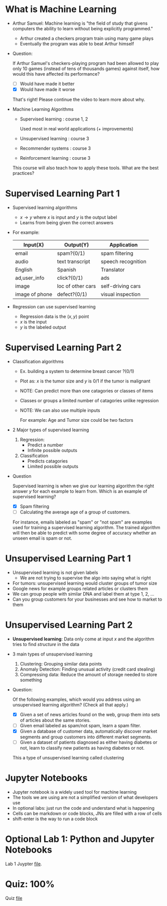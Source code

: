 # What is Machine Learning
* Arthur Samuel: Machine learning is "the field of study that givens computers the ability to learn without being explicitly programmed."
    * Arthur created a checkers program train using many game plays
    * Eventually the program was able to beat Arthur himself
* Question:

    If Arthur Samuel's checkers-playing program had been allowed to play only 10 games (instead of tens of thousands games) against itself, how would this have affected its performance?

    * [ ] Would have made it better
    * [x] Would have made it worse

    That's right! Please continue the video to learn more about why.
* Machine Learning Algorithms
    * Supervised learning : course 1, 2

        Used most in real world applications (+ improvements)
    * Unsupervised learning : course 3
    * Recommender systems : course 3
    * Reinforcement learning : course 3

    This course will also teach how to apply these tools. What are the best practices?

# Supervised Learning Part 1
* Supervised learning algorithms
    * $x \to y$ where $x$ is input and $y$ is the output label
    * Learns from being given the correct answers
* For example:

    Input(X) | Output(Y) | Application
    ---------|-----------|------------
    email | spam?(0/1) | spam filtering
    audio | text transcript | speech recognition
    English | Spanish | Translator
    ad,user_info | click?(0/1) | ads
    image | loc of other cars | self-driving cars
    image of phone | defect?(0/1) | visual inspection
* Regression can use supervised learning
    * Regression data is the $(x,y)$ point
    * $x$ is the input
    * $y$ is the labeled output

# Supervised Learning Part 2
* Classification algorithms
    * Ex. building a system to determine breast cancer ?(0/1)
    * Plot as: $x$ is the tumor size and $y$ is 0/1 if the tumor is malignant
    * NOTE: Can predict more than one catagories or classes of items
    * Classes or groups a limited number of catagories unlike regression
    * NOTE: We can also use multiple inputs

        For example: Age and Tumor size could be two factors
* 2 Major types of supervised learning
    1. Regression:
        * Predict a number
        * Infinite possible outputs
    2. Classification
        * Predicts catagories
        * Limited possible outputs
* Question

    Supervised learning is when we give our learning algorithm the right answer $y$  for each example to learn from.  Which is an example of supervised learning?

    * [x] Spam filtering
    * [ ] Calculating the average age of a group of customers.

    For instance, emails labeled as "spam" or "not spam" are examples used for training a supervised learning algorithm. The trained algorithm will then be able to predict with some degree of accuracy whether an unseen email is spam or not.

# Unsupervised Learning Part 1
* Unsupervised learning is not given labels
    * We are not trying to supervise the algo into saying what is right
* For tumors: unsupervised learning would cluster groups of tumor size
* Google news for example groups related articles or clusters them
* We can group people with similar DNA and label them at type 1, 2, ...
* Can you group customers for your businesses and see how to market to them

# Unsupervised Learning Part 2
* **Unsupervised learning**: Data only come at input $x$ and the algorithm tries to find *structure* in the data
* 3 main types of unsupervised learning
    1. Clustering: Grouping similar data points
    2. Anomaly Detection: Finding unusual activity (credit card stealing)
    3. Compressing data: Reduce the amount of storage needed to store something
* Question:

    Of the following examples, which would you address using an unsupervised learning algorithm?  (Check all that apply.)

    * [x] Given a set of news articles found on the web, group them into sets of articles about the same stories.
    * [ ] Given email labeled as spam/not spam, learn a spam filter.
    * [x] Given a database of customer data, automatically discover market segments and group customers into different market segments.
    * [ ] Given a dataset of patients diagnosed as either having diabetes or not, learn to classify new patients as having diabetes or not.

    This a type of unsupervised learning called clustering

# Jupyter Notebooks
* Jupyter notebook is a widely used tool for machine learning
* The tools we are using are not a simplified version of what developers use
* In optional labs: just run the code and understand what is happening
* Cells can be markdown or code blocks, JNs are filled with a row of cells
* shift-enter is the way to run a code block

# Optional Lab 1: Python and Jupyter Notebooks
Lab 1 Juypter [file](Labs/C1_W1_Lab01_Python_Jupyter_Soln.ipynb).

# Quiz: 100%
Quiz [file](./Quizzes.md#supervised-vs-unsupervised-machine-learning)